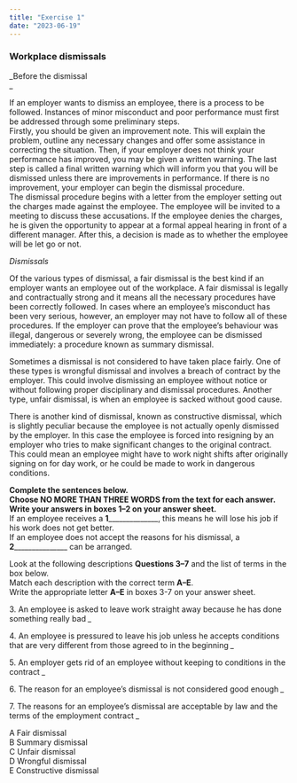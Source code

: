 ```yaml
---
title: "Exercise 1"
date: "2023-06-19"
---
```


### Workplace dismissals  

_Before the dismissal  
_

If an employer wants to dismiss an employee, there is a process to be followed. Instances of minor misconduct and poor performance must first be addressed through some preliminary steps.  
Firstly, you should be given an improvement note. This will explain the problem, outline any necessary changes and offer some assistance in correcting the situation. Then, if your employer does not think your performance has improved, you may be given a written warning. The last step is called a final written warning which will inform you that you will be dismissed unless there are improvements in performance. If there is no improvement, your employer can begin the dismissal procedure.  
The dismissal procedure begins with a letter from the employer setting out the charges made against the employee. The employee will be invited to a meeting to discuss these accusations. If the employee denies the charges, he is given the opportunity to appear at a formal appeal hearing in front of a different manager. After this, a decision is made as to whether the employee will be let go or not.

_Dismissals_

  
Of the various types of dismissal, a fair dismissal is the best kind if an employer wants an employee out of the workplace. A fair dismissal is legally and contractually strong and it means all the necessary procedures have been correctly followed. In cases where an employee’s misconduct has been very serious, however, an employer may not have to follow all of these procedures. If the employer can prove that the employee’s behaviour was illegal, dangerous or severely wrong, the employee can be dismissed immediately: a procedure known as summary dismissal.

  
Sometimes a dismissal is not considered to have taken place fairly. One of these types is wrongful dismissal and involves a breach of contract by the employer. This could involve dismissing an employee without notice or without following proper disciplinary and dismissal procedures. Another type, unfair dismissal, is when an employee is sacked without good cause.

  
There is another kind of dismissal, known as constructive dismissal, which is slightly peculiar because the employee is not actually openly dismissed by the employer. In this case the employee is forced into resigning by an employer who tries to make significant changes to the original contract. This could mean an employee might have to work night shifts after originally signing on for day work, or he could be made to work in dangerous conditions.

**Complete the sentences below.  
Choose NO MORE THAN THREE WORDS from the text for each answer. Write your answers in boxes 1–2 on your answer sheet.**  
If an employee receives a **1**\_\_\_\_\_\_\_\_\_\_\_\_\_\_, this means he will lose his job if his work does not get better.  
If an employee does not accept the reasons for his dismissal, a **2**\_\_\_\_\_\_\_\_\_\_\_\_\_\_\_ can be arranged.  

  
Look at the following descriptions **Questions 3–7** and the list of terms in the box below.  
Match each description with the correct term **A–E**.  
Write the appropriate letter **A–E** in boxes 3-7 on your answer sheet.

3\. An employee is asked to leave work straight away because he has done something really bad _\__

4\. An employee is pressured to leave his job unless he accepts conditions that are very different from those agreed to in the beginning _\__

5\. An employer gets rid of an employee without keeping to conditions in the contract _\__

6\. The reason for an employee’s dismissal is not considered good enough _\__

7\. The reasons for an employee’s dismissal are acceptable by law and the terms of the employment contract _\__

A Fair dismissal  
B Summary dismissal  
C Unfair dismissal  
D Wrongful dismissal  
E Constructive dismissal
